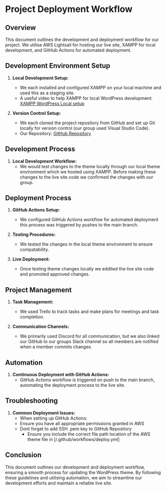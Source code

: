 # Project Deployment Workflow

## Overview
This document outlines the development and deployment workflow for our project. We utilise AWS Lightsail for hosting our live site, XAMPP for local development, and GitHub Actions for automated deployment.

## Development Environment Setup
1. **Local Development Setup:**
   - We each installed and configured XAMPP on your local machine and used this as a staging site. 
   - A useful video to help XAMPP for local WordPress development: [XAMPP WordPress Local setup](https://www.youtube.com/watch?v=XkKadPcPFT4&t=6s&ab_channel=GeekyScript)

2. **Version Control Setup:**
   - We each cloned the project repository from GitHub and set up Git locally for version control (our group used Visual Studio Code). 
   - Our Repository: [GitHub Repository](https://github.com/yourusername/yourrepository)

## Development Process
1. **Local Development Workflow:**
   - We would test changes to the theme locally through our local theme environment which we hosted using XAMPP. Before making these changes to the live site code we confirmed the changes with our group.
   

## Deployment Process
1. **GitHub Actions Setup:**
   - We configured GitHub Actions workflow for automated deployment this process was triggered by pushes to the main branch.   
   
3. **Testing Procedures:**
   - We tested the changes in the local theme environment to ensure compatability.
   
4. **Live Deployment:**
   - Once testing theme changes locally we eddited the live site code and promoted approved changes.

## Project Management
1. **Task Management:**
   - We used Trello to track tasks and make plans for meetings and task completion.
   
2. **Communication Channels:**
   - We primarily used Discord for all communication, but we also linked our GitHub to our groups Slack channel so all members are notified when a member commits changes.

## Automation
1. **Continuous Deployment with GitHub Actions:**
   - GitHub Actions workflow is triggered on push to the main branch, automating the deployment process to the live site.
   
## Troubleshooting
1. **Common Deployment Issues:**
   - When setting up GitHub Actions:
	- Ensure you have all appropriate permissions granted in AWS
	- Dont forget to add SSH .pem key to GitHub Repository 
        - Ensure you include the correct file path location of the AWS theme file in [/.github/workflows/deploy.yml]


## Conclusion
This document outlines our development and deployment workflow, ensuring a smooth process for updating the WordPress theme. By following these guidelines and utilising automation, we aim to streamline our development efforts and maintain a reliable live site.
